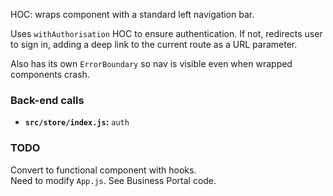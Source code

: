 HOC: wraps component with a standard left navigation bar.

Uses `withAuthorisation` HOC to ensure authentication.
If not, redirects user to sign in, adding a deep link to the current route as a
URL parameter.

Also has its own `ErrorBoundary` so nav is visible even when wrapped components
crash.

### Back-end calls

- **`src/store/index.js`:** `auth`

### TODO

Convert to functional component with hooks.  
Need to modify `App.js`. See Business Portal code.
